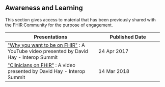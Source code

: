 ## Awareness and Learning

This section gives access to material that has been previously shared with the FHIR Community for the purpose of engagement.

<table class="assets">
  <thead>
      <tr>
        <th width="15%">Presentations</th>
        <th width="10%">Published Date</th>
      </tr>
  </thead>
  <tbody>
    <tr>
        <td><a href="https://www.youtube.com/watch?v=QnRgQ_dvkqc" target="_blank">"Why you want to be on FHIR"</a> : A YouTube video presented by David Hay - Interop Summit</td>
        <td>24 Apr 2017</td>
    </tr>
    <tr>
        <td><a href="https://www.youtube.com/watch?v=BT17_5ROp3Q" target="_blank">"Clinicians on FHIR"</a> : A video presented by David Hay - Interop Summit</td>
        <td>14 Mar 2018</td>
    </tr>
   </tbody>
</table>
